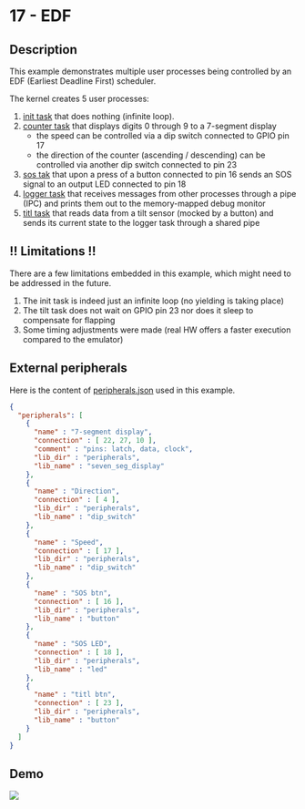 # 17 - EDF

## Description

This example demonstrates multiple user processes being controlled by an EDF (Earliest Deadline First) scheduler.

The kernel creates 5 user processes:
1) [init task](userspace/init_task/main.cpp) that does nothing (infinite loop).
2) [counter task](userspace/counter_task/main.cpp) that displays digits 0 through 9 to a 7-segment display
    - the speed can be controlled via a dip switch connected to GPIO pin 17
    - the direction of the counter (ascending / descending) can be controlled via another dip switch connected to pin 23
3) [sos tak](userspace/sos_task/main.cpp) that upon a press of a button connected to pin 16 sends an SOS signal to an output LED connected to pin 18
4) [logger task](userspace/logger_task/main.cpp) that receives messages from other processes through a pipe (IPC) and prints them out to the memory-mapped debug monitor
5) [titl task](userspace/tilt_task/main.cpp) that reads data from a tilt sensor (mocked by a button) and sends its current state to the logger task through a shared pipe

## !! Limitations !!

There are a few limitations embedded in this example, which might need to be addressed in the future.

1) The init task is indeed just an infinite loop (no yielding is taking place)
2) The tilt task does not wait on GPIO pin 23 nor does it sleep to compensate for flapping
3) Some timing adjustments were made (real HW offers a faster execution compared to the emulator)

## External peripherals

Here is the content of [peripherals.json](../../peripherals.json) used in this example.

```json
{
  "peripherals": [
    {
      "name" : "7-segment display",
      "connection" : [ 22, 27, 10 ],
      "comment" : "pins: latch, data, clock",
      "lib_dir" : "peripherals",
      "lib_name" : "seven_seg_display"
    },
    {
      "name" : "Direction",
      "connection" : [ 4 ],
      "lib_dir" : "peripherals",
      "lib_name" : "dip_switch"
    },
    {
      "name" : "Speed",
      "connection" : [ 17 ],
      "lib_dir" : "peripherals",
      "lib_name" : "dip_switch"
    },
    {
      "name" : "SOS btn",
      "connection" : [ 16 ],
      "lib_dir" : "peripherals",
      "lib_name" : "button"
    },
    {
      "name" : "SOS LED",
      "connection" : [ 18 ],
      "lib_dir" : "peripherals",
      "lib_name" : "led"
    },
    {
      "name" : "titl btn",
      "connection" : [ 23 ],
      "lib_dir" : "peripherals",
      "lib_name" : "button"
    }
  ]
}
```

## Demo

<img src="../../misc/screenshots/examples/17-EDF.gif">